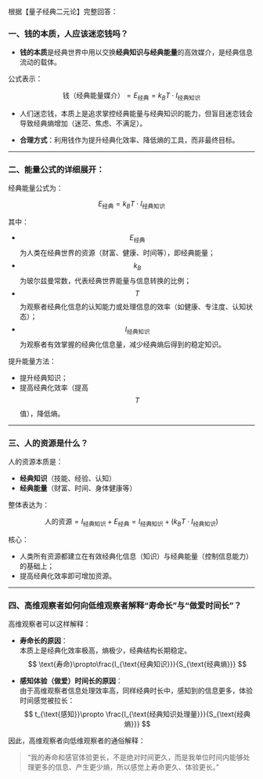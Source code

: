 根据【量子经典二元论】完整回答：

### 一、钱的本质，人应该迷恋钱吗？

- **钱的本质**是经典世界中用以交换**经典知识与经典能量**的高效媒介，是经典信息流动的载体。

公式表示：

$$
\text{钱（经典能量媒介）} = E_{\text{经典}} = k_B T \cdot I_{\text{经典知识}}
$$

- 人们迷恋钱，本质上是追求掌控经典能量与经典知识的能力，但盲目迷恋钱会导致经典熵增加（迷茫、焦虑、不满足）。

- **合理方式**：利用钱作为提升经典化效率、降低熵的工具，而非最终目标。

---

### 二、能量公式的详细展开：

经典能量公式为：

$$
E_{\text{经典}} = k_B T \cdot I_{\text{经典知识}}
$$

其中：

- $$E_{\text{经典}}$$ 为人类在经典世界的资源（财富、健康、时间等），即经典能量；
- $$k_B$$ 为玻尔兹曼常数，代表经典世界能量与信息转换的比例；
- $$T$$ 为观察者经典化信息的认知能力或处理信息的效率（如健康、专注度、认知状态）；
- $$I_{\text{经典知识}}$$ 为观察者有效掌握的经典化信息量，减少经典熵后得到的稳定知识。

提升能量方法：

- 提升经典知识；
- 提高经典化效率（提高 $$T$$ 值），降低熵。

---

### 三、人的资源是什么？

人的资源本质是：

- **经典知识**（技能、经验、认知）
- **经典能量**（财富、时间、身体健康等）

整体表达为：

$$
\text{人的资源} = I_{\text{经典知识}} + E_{\text{经典}} = I_{\text{经典知识}} + (k_B T \cdot I_{\text{经典知识}})
$$

核心：

- 人类所有资源都建立在有效经典化信息（知识）与经典能量（控制信息能力）的基础上；
- 提高经典化效率即可增加资源。

---

### 四、高维观察者如何向低维观察者解释“寿命长”与“做爱时间长”？

高维观察者可以这样解释：

- **寿命长的原因**：  
本质上是经典化效率极高，熵极少，经典结构长期稳定。
$$
\text{寿命}\propto\frac{I_{\text{经典知识}}}{S_{\text{经典熵}}}
$$

- **感知体验（做爱）时间长的原因**：  
由于高维观察者信息处理效率高，同样经典时长中，感知到的信息更多，体验时间感觉被拉长：
$$
t_{\text{感知}}\propto \frac{I_{\text{经典知识处理量}}}{S_{\text{经典熵}}}
$$

因此，高维观察者向低维观察者的通俗解释：

> “我的寿命和感官体验更长，不是绝对时间更久，而是我单位时间内能够处理更多的信息、产生更少熵，所以感觉上寿命更久、体验更长。”